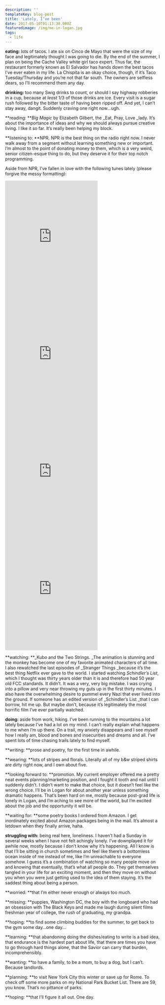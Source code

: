 ```yaml
---
description: ''
templateKey: blog-post
title: 'Lately, I’ve been'
date: 2017-05-10T01:13:38.000Z
featuredimage: /img/me-in-logan.jpg
tags:
  - life
---
```

<p style="text-align: left;">
  <strong>eating: </strong>lots of tacos. I ate six on Cinco de Mayo that were the size of my face and legitimately thought I was going to die. By the end of the summer, I plan on being the Cache Valley white girl taco expert. Thus far, the restaurant formerly known as El Salvador has hands down the best tacos I&#8217;ve ever eaten in my life. La Chispita is an okay choice, though, if it&#8217;s Taco Tuesday/Thursday and you&#8217;re not that far south. The owners are selfless dears, so I&#8217;ll recommend them any day.
</p>

<p style="text-align: left;">
  <strong>drinking: </strong>too many Swig drinks to count, or should I say highway robberies in a cup, because at <em>least </em>1/3 of those drinks are ice. Every visit is a sugar rush followed by the bitter taste of having been ripped off. And yet, I can&#8217;t stay away, dangit. Suddenly craving one right now&#8230;ugh.
</p>

**reading: **_Big Magic_ by Elizabeth Gilbert, the _Eat, Pray, Love _lady. It&#8217;s about the importance of ideas and why we should always pursue creative living. I like it so far. It&#8217;s really been helping my block.

**listening to: **NPR. NPR is the best thing on the radio right now. I never walk away from a segment without learning something new or important. I&#8217;m almost to the point of donating money to them, which is a very weird, senior citizen-esque thing to do, but they deserve it for their top notch programming.

Aside from NPR, I&#8217;ve fallen in love with the following tunes lately (please forgive the messy formatting):

<iframe width="300" height="380" allowtransparency="true" frameborder="0" allow="encrypted-media" title="Spotify Embed: Life of the Party" src="https://open.spotify.com/embed/track/3Y4UJ4wp4bSoH2o8gH1lsj"></iframe>

<iframe width="300" height="380" allowtransparency="true" frameborder="0" allow="encrypted-media" title="Spotify Embed: No Matter What" src="https://open.spotify.com/embed/track/4gQMDHCeHsExrWSCIMJSa4"></iframe>

<iframe width="300" height="380" allowtransparency="true" frameborder="0" allow="encrypted-media" title="Spotify Embed: Young & Unafraid" src="https://open.spotify.com/embed/track/5MXTJktozOCF1KInWzVH5B"></iframe>

<iframe width="300" height="380" allowtransparency="true" frameborder="0" allow="encrypted-media" title="Spotify Embed: The Night We Met" src="https://open.spotify.com/embed/track/0QZ5yyl6B6utIWkxeBDxQN"></iframe>

**watching: **_Kubo and the Two Strings. _The animation is stunning and the monkey has become one of my favorite animated characters of all time. I also rewatched the last episodes of _Stranger Things _because it&#8217;s the best thing Netflix ever gave to the world. I started watching _Schindler&#8217;s List_, which I thought was thirty years older than it is and therefore had 50 year old FCC standards. It didn&#8217;t. It was a very, very big mistake. I was crying into a pillow and very near throwing my guts up in the first thirty minutes. I also have the overwhelming desire to pummel every Nazi that ever lived into the ground. If someone has an edited version of _Schindler&#8217;s List _that I can borrow, hit me up. But maybe don&#8217;t, because it&#8217;s legitimately the most horrific film I&#8217;ve ever partially watched.

**doing:** aside from work, hiking. I&#8217;ve been running to the mountains a lot lately because I&#8217;ve had a lot on my mind. I can&#8217;t really explain what happens to me when I&#8217;m up there. On a trail, my anxiety disappears and I see myself how I really am, blood and bones and insecurities and dreams and all. I&#8217;ve spent lots of time chasing trails lately to find myself.

**writing: **prose and poetry, for the first time in awhile.

**wearing: **lots of stripes and florals. Literally all of my b&w striped shirts are dirty right now, and I own about five.

**looking forward to: **promotion. My current employer offered me a pretty neat events planning/marketing position, and I fought it tooth and nail until I suddenly didn&#8217;t. I didn&#8217;t want to make that choice, but it doesn&#8217;t feel like the wrong choice. I&#8217;ll be in Logan for about another year unless something dramatic happens. That&#8217;s been hard on me, mostly because post-grad life is lonely in Logan, and I&#8217;m aching to see more of the world, but I&#8217;m excited about the job and the opportunity it will be.

**waiting for: **some poetry books I ordered from Amazon. I get inordinately excited about Amazon packages being in the mail. It&#8217;s almost a letdown when they finally arrive, haha.

**struggling with:** being real here, loneliness. I haven&#8217;t had a Sunday in several weeks when I have not felt achingly lonely. I&#8217;ve downplayed it for awhile now, mostly because I don&#8217;t know why it&#8217;s happening. All I know is that I&#8217;ll be sitting in church sometimes and feel like there&#8217;s a bottomless ocean inside of me instead of me, like I&#8217;m unreachable to everyone somehow. I guess it&#8217;s a combination of watching so many people move on and knowing that eventually, that&#8217;s what all people do. They get themselves tangled in your life for an exciting moment, and then they move on without you when you were just getting used to the idea of them staying. It&#8217;s the saddest thing about being a person.

**worried: **that I&#8217;m either never enough or always too much.

**missing: **puppies, Washington DC, the boy with the longboard who had an obsession with The Black Keys and made me laugh during silent films freshman year of college, the rush of graduating, my grandpa.

**hoping: **to find some climbing buddies for the summer, to get back to the gym some day&#8230;one day&#8230;

**learning: **that abandoning doing the dishes/eating to write is a bad idea, that endurance is the hardest part about life, that there are times you have to go through hard things alone, that the Savior can carry that burden, incomprehensibly.

**wanting: **to have a family, to be a mom, to buy a dog, but I can&#8217;t. Because landlords.

**planning: **to visit New York City this winter or save up for Rome. To check off some more parks on my National Park Bucket List. There are 59, you know. That&#8217;s no pittance of parks.

**hoping: **that I&#8217;ll figure it all out. One day.
